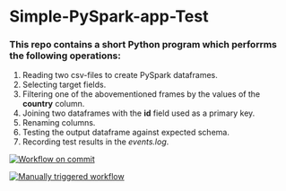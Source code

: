# Simple-PySpark-app-Test
### This repo contains a short Python program which perforrms the following operations:

  1. Reading two csv-files to create PySpark dataframes.
  2. Selecting target fields.
  3. Filtering one of the abovementioned frames by the values of the **country** column.
  4. Joining two dataframes with the **id** field used as a primary key.
  5. Renaming columns.
  6. Testing the output dataframe against expected schema.
  7. Recording test results in the *events.log*.

[![Workflow on commit](https://github.com/CyberIgor/Simple-PySpark-app-Test/actions/workflows/pyspark-app-on-commit.yml/badge.svg)](https://github.com/CyberIgor/Simple-PySpark-app-Test/actions/workflows/pyspark-app-on-commit.yml)

[![Manually triggered workflow](https://github.com/CyberIgor/Simple-PySpark-app-Test/actions/workflows/pyspark-app-manual-trigger.yml/badge.svg)](https://github.com/CyberIgor/Simple-PySpark-app-Test/actions/workflows/pyspark-app-manual-trigger.yml)
